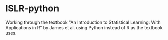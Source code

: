 # ISLR-python

Working through the textbook "An Introduction to Statistical Learning: With Applications in R" by James et al. using Python instead of R as the textbook uses.
